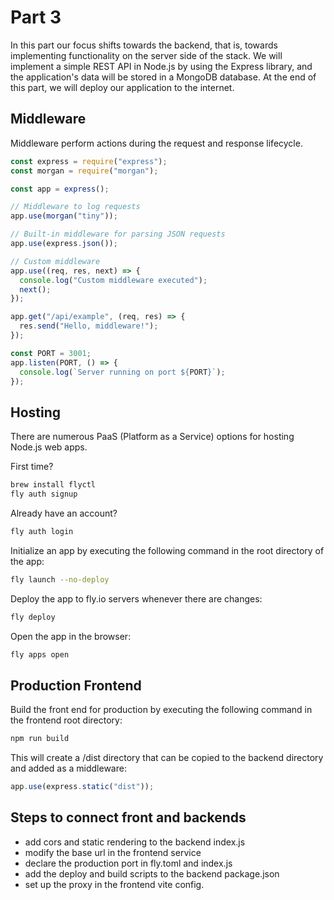 # Part 3

In this part our focus shifts towards the backend, that is, towards implementing functionality on the server side of the stack. We will implement a simple REST API in Node.js by using the Express library, and the application's data will be stored in a MongoDB database. At the end of this part, we will deploy our application to the internet.

## Middleware

Middleware perform actions during the request and response lifecycle.

```javascript
const express = require("express");
const morgan = require("morgan");

const app = express();

// Middleware to log requests
app.use(morgan("tiny"));

// Built-in middleware for parsing JSON requests
app.use(express.json());

// Custom middleware
app.use((req, res, next) => {
  console.log("Custom middleware executed");
  next();
});

app.get("/api/example", (req, res) => {
  res.send("Hello, middleware!");
});

const PORT = 3001;
app.listen(PORT, () => {
  console.log(`Server running on port ${PORT}`);
});
```

## Hosting

There are numerous PaaS (Platform as a Service) options for hosting Node.js web apps.

First time?

```bash
brew install flyctl
fly auth signup
```

Already have an account?

```bash
fly auth login
```

Initialize an app by executing the following command in the root directory of the app:

```bash
fly launch --no-deploy
```

Deploy the app to fly.io servers whenever there are changes:

```bash
fly deploy
```

Open the app in the browser:

```bash
fly apps open
```

## Production Frontend

Build the front end for production by executing the following command in the frontend root directory:

```bash
npm run build
```

This will create a /dist directory that can be copied to the backend directory and added as a middleware:

```javascript
app.use(express.static("dist"));
```

## Steps to connect front and backends

- add cors and static rendering to the backend index.js
- modify the base url in the frontend service
- declare the production port in fly.toml and index.js
- add the deploy and build scripts to the backend package.json
- set up the proxy in the frontend vite config.
